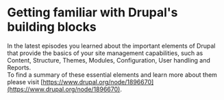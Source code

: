 # Getting familiar with Drupal's building blocks 

In the latest episodes you learned about the important elements of Drupal that provide the basics of your site management capabilities, such as Content, Structure, Themes, Modules, Configuration, User handling and Reports.  
To find a summary of these essential elements and learn more about them please visit [https://www.drupal.org/node/1896670](https://www.drupal.org/node/1896670).